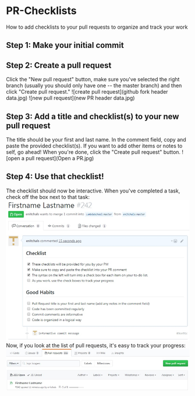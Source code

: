 # PR-Checklists
How to add checklists to your pull requests to organize and track your work

## Step 1: Make your initial commit

## Step 2: Create a pull request
Click the "New pull request" button, make sure you've selected the right branch (usually you should only have one -- the master branch) and then click "Create pull request."
![create pull request](github fork header data.jpg)
![new pull request](new PR header data.jpg)

## Step 3: Add a title and checklist(s) to your new pull request
The title should be your first and last name. In the comment field, copy and paste the provided checklist(s). If you want to add other items or notes to self, go ahead! When you're done, click the "Create pull request" button.
![open a pull request](Open a PR.jpg)


## Step 4: Use that checklist!
The checklist should now be interactive. When you've completed a task, check off the box next to that task:
![checklist](/checkboxes.jpg)
Now, if you look at the list of pull requests, it's easy to track your progress:
![progress](/interactive.jpg)